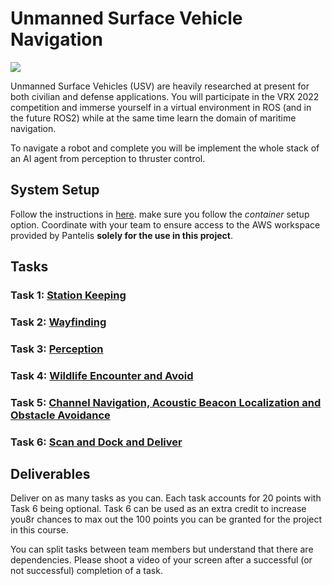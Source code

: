 # Unmanned Surface Vehicle Navigation

![](images/vrx-2022.png)

Unmanned Surface Vehicles (USV) are heavily researched at present for both civilian and defense applications. You will participate in the VRX 2022 competition and immerse yourself in a virtual environment in ROS (and in the future ROS2) while at the same time learn the domain of maritime navigation. 

To navigate a robot and complete you will be implement the whole stack of an AI agent from perception to thruster control. 


## System Setup

Follow the instructions in [here](https://github.com/osrf/vrx/wiki/system_setup_tutorials). make sure you follow the  _container_ setup option. Coordinate with your team to ensure access to the AWS workspace provided by Pantelis **solely for the use in this project**.

## Tasks


### Task 1: [Station Keeping](https://github.com/osrf/vrx/wiki/vrx_2022-station_keeping_task)

### Task 2: [Wayfinding](https://github.com/osrf/vrx/wiki/vrx_2022-wayfinding_task)

### Task 3: [Perception](https://github.com/osrf/vrx/wiki/vrx_2022-perception_task)

### Task 4: [Wildlife Encounter and Avoid](https://github.com/osrf/vrx/wiki/vrx_2022-wildlife_task)

### Task 5: [Channel Navigation, Acoustic Beacon Localization and Obstacle Avoidance](https://github.com/osrf/vrx/wiki/vrx_2022-gymkhana_task)

### Task 6: [Scan and Dock and Deliver](https://github.com/osrf/vrx/wiki/vrx_2022-scan_dock_deliver_task)

## Deliverables

Deliver on as many tasks as you can. Each task accounts for 20 points with Task 6 being optional. Task 6 can be used as an extra credit to increase you8r chances to max out the 100 points you can be granted for the project in this course.

You can split tasks between team members but understand that there are dependencies. Please shoot a video of your screen after a successful (or not successful) completion of a task.